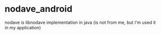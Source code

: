 # nodave_android
nodave is libnodave implementation in java (is not from me, but I'm used it in my application)
